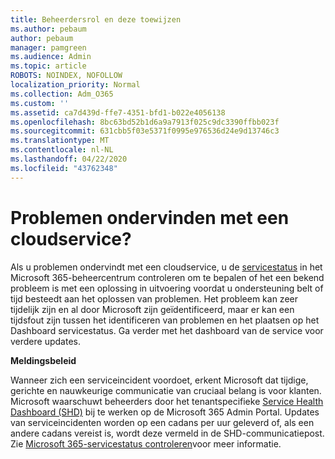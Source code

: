 ```yaml
---
title: Beheerdersrol en deze toewijzen
ms.author: pebaum
author: pebaum
manager: pamgreen
ms.audience: Admin
ms.topic: article
ROBOTS: NOINDEX, NOFOLLOW
localization_priority: Normal
ms.collection: Adm_O365
ms.custom: ''
ms.assetid: ca7d439d-ffe7-4351-bfd1-b022e4056138
ms.openlocfilehash: 8bc63bd52b1d6a9a7913f025c9dc3390ffbb023f
ms.sourcegitcommit: 631cbb5f03e5371f0995e976536d24e9d13746c3
ms.translationtype: MT
ms.contentlocale: nl-NL
ms.lasthandoff: 04/22/2020
ms.locfileid: "43762348"
---
```

# <a name="experiencing-problems-with-a-cloud-service"></a>Problemen ondervinden met een cloudservice?

Als u problemen ondervindt met een cloudservice, u de [servicestatus](https://admin.microsoft.com/AdminPortal/Home#/servicehealth) in het Microsoft 365-beheercentrum controleren om te bepalen of het een bekend probleem is met een oplossing in uitvoering voordat u ondersteuning belt of tijd besteedt aan het oplossen van problemen. Het probleem kan zeer tijdelijk zijn en al door Microsoft zijn geïdentificeerd, maar er kan een tijdsfout zijn tussen het identificeren van problemen en het plaatsen op het Dashboard servicestatus. Ga verder met het dashboard van de service voor verdere updates.

**Meldingsbeleid**

Wanneer zich een serviceincident voordoet, erkent Microsoft dat tijdige, gerichte en nauwkeurige communicatie van cruciaal belang is voor klanten. Microsoft waarschuwt beheerders door het tenantspecifieke [Service Health Dashboard (SHD)](https://admin.microsoft.com/AdminPortal/Home#/servicehealth) bij te werken op de Microsoft 365 Admin Portal. Updates van serviceincidenten worden op een cadans per uur geleverd of, als een andere cadans vereist is, wordt deze vermeld in de SHD-communicatiepost. Zie [Microsoft 365-servicestatus controleren](https://docs.microsoft.com/office365/enterprise/view-service-health)voor meer informatie.

